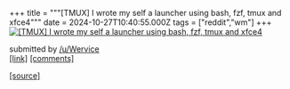 +++
title = """[TMUX] I wrote my self a launcher using bash, fzf, tmux and xfce4"""
date = 2024-10-27T10:40:55.000Z
tags = ["reddit","wm"]
+++
[![[TMUX] I wrote my self a launcher using bash, fzf, tmux and xfce4](https://preview.redd.it/l8oj2vlg2axd1.png?width=640&crop=smart&auto=webp&s=230cd6c730c0f7e1a44af4d29a64d126734b42bf "[TMUX] I wrote my self a launcher using bash, fzf, tmux and xfce4")](https://www.reddit.com/r/unixporn/comments/1gd8637/tmux_i_wrote_my_self_a_launcher_using_bash_fzf/)

submitted by [/u/Wervice](https://www.reddit.com/user/Wervice)  
[\[link\]](https://i.redd.it/l8oj2vlg2axd1.png) [\[comments\]](https://www.reddit.com/r/unixporn/comments/1gd8637/tmux_i_wrote_my_self_a_launcher_using_bash_fzf/)

[[source]](https://www.reddit.com/r/unixporn/comments/1gd8637/tmux_i_wrote_my_self_a_launcher_using_bash_fzf/)
